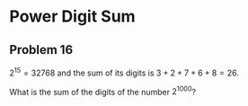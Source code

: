 # Power Digit Sum

## Problem 16


 $2^{15} = 32768$ and the sum of its digits is $3 + 2 + 7 + 6 + 8 = 26$.
<br>

 What is the sum of the digits of the number $2^{1000}$?
<br>
